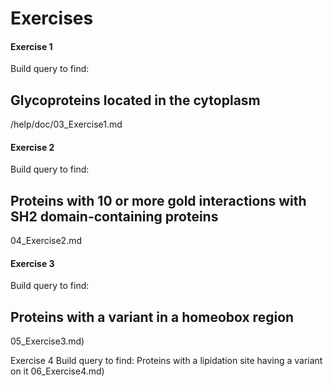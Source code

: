 # Exercises

#### Exercise 1
Build query to find:
## Glycoproteins located in the cytoplasm
/help/doc/03_Exercise1.md


#### Exercise 2
Build query to find:
## Proteins with 10 or more gold interactions with SH2 domain-containing proteins
04_Exercise2.md

#### Exercise 3
Build query to find:
## Proteins with a variant in a homeobox region
05_Exercise3.md)

Exercise 4
Build query to find:
Proteins with a lipidation site having a variant on it
06_Exercise4.md)

